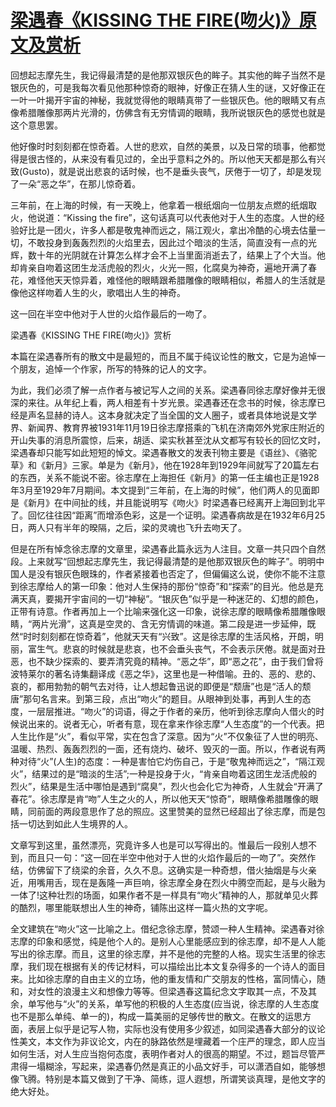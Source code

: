 # [梁遇春《KISSING THE FIRE(吻火)》原文及赏析](https://www.vrrw.net/wx/8916.html)

回想起志摩先生，我记得最清楚的是他那双银灰色的眸子。其实他的眸子当然不是银灰色的，可是我每次看见他那种惊奇的眼神，好像正在猜人生的谜，又好像正在一叶一叶揭开宇宙的神秘，我就觉得他的眼睛真带了一些银灰色。他的眼睛又有点像希腊雕像那两片光滑的，仿佛含有无穷情调的眼睛，我所说银灰色的感觉也就是这个意思罢。

他好像时时刻刻都在惊奇着。人世的悲欢，自然的美景，以及日常的琐事，他都觉得是很古怪的，从来没有看见过的，全出乎意料之外的。所以他天天都是那么有兴致(Gusto)，就是说出悲哀的话时候，也不是垂头丧气，厌倦于一切了，却是发现了一朵“恶之华”，在那儿惊奇着。



三年前，在上海的时候，有一天晚上，他拿着一根纸烟向一位朋友点燃的纸烟取火，他说道：“Kissing the fire”，这句话真可以代表他对于人生的态度。人世的经验好比是一团火，许多人都是敬鬼神而远之，隔江观火，拿出冷酷的心境去估量一切，不敢投身到轰轰烈烈的火焰里去，因此过个暗淡的生活，简直没有一点的光辉，数十年的光阴就在计算怎么样才会不上当里面消逝去了，结果上了个大当。他却肯亲自吻着这团生龙活虎般的烈火，火光一照，化腐臭为神奇，遍地开满了春花，难怪他天天惊异着，难怪他的眼睛跟希腊雕像的眼睛相似，希腊人的生活就是像他这样吻着人生的火，歌唱出人生的神奇。

这一回在半空中他对于人世的火焰作最后的一吻了。

梁遇春《KISSING THE FIRE(吻火)》赏析

本篇在梁遇春所有的散文中是最短的，而且不属于纯议论性的散文，它是为追悼一个朋友，追悼一个作家，所写的特殊的记人的文字。

为此，我们必须了解一点作者与被记写人之间的关系。梁遇春同徐志摩好像并无很深的来往。从年纪上看，两人相差有十岁光景。梁遇春还在念书的时候，徐志摩已经是声名显赫的诗人。这本身就决定了当全国的文人圈子，或者具体地说是文学界、新闻界、教育界被1931年11月19日徐志摩搭乘的飞机在济南郊外党家庄附近的开山失事的消息所震惊，后来，胡适、梁实秋甚至沈从文都写有较长的回忆文时，梁遇春却只能写如此短短的悼文。梁遇春散文的发表刊物主要是《语丝》、《骆驼草》和《新月》三家。单是为《新月》，他在1928年到1929年间就写了20篇左右的东西，关系不能说不密。徐志摩在上海担任《新月》的第一任主编也正是1928年3月至1929年7月期间。本文提到“三年前，在上海的时候”，他们两人的见面即是《新月》在中间扯的线，并且能说明写《吻火》时梁遇春已经离开上海回到北平了。回忆往往因“距离”而增添色彩，这是一个证明。梁遇春病故是在1932年6月25日，两人只有半年的暌隔，之后，梁的灵魂也飞升去吻天了。

但是在所有悼念徐志摩的文章里，梁遇春此篇永远为人注目。文章一共只四个自然段。上来就写“回想起志摩先生，我记得最清楚的是他那双银灰色的眸子”。明明中国人是没有银灰色眼珠的，作者紧接着也否定了，但偏偏这么说，使你不能不注意到徐志摩给人的第一印象：他对人生保持的那份“惊奇”和“探索”的目光。他总是充满天真，要揭开宇宙间的一切“神秘”。“银灰色”似乎是一种迷茫的、幻想的颜色，正带有诗意。作者再加上一个比喻来强化这一印象，说徐志摩的眼睛像希腊雕像眼睛，“两片光滑”，这真是空灵的、含无穷情调的味道。第二段是进一步延伸，既然“时时刻刻都在惊奇着”，他就天天有“兴致”。这是徐志摩的生活风格，开朗，明丽，富生气。悲哀的时候就是悲哀，也不会垂头丧气，不会表示厌倦。就是面对丑恶，也不缺少探索的、要弄清究竟的精神。“恶之华”，即“恶之花”，由于我们曾将波特莱尔的著名诗集翻译成《恶之华》，这里也是一种借喻。丑的、恶的、悲的、哀的，都用勃勃的朝气去对待，让人想起鲁迅说的即便是“颓唐”也是“活人的颓唐”那句名言来。到第三段，点出“吻火”的题目。从眼神到处事，再到人生的态度，一层层推进。“吻火”的词语，得之于作者的亲历，他听到徐志摩向人借火的时候说出来的。说者无心，听者有意，现在拿来作徐志摩“人生态度”的一个代表。把人生比作是“火”，看似平常，实在包含了深意。因为“火”不仅象征了人世的明亮、温暖、热烈、轰轰烈烈的一面，还有烧灼、破坏、毁灭的一面。所以，作者说有两种对待“火”(人生)的态度：一种是害怕它灼伤自己，于是“敬鬼神而远之”，“隔江观火”，结果过的是“暗淡的生活”;一种是投身于火，“肯亲自吻着这团生龙活虎般的烈火”，结果是生活中哪怕是遇到“腐臭”，烈火也会化它为神奇，人生就会“开满了春花”。徐志摩是肯“吻”人生之火的人，所以他天天“惊奇”，眼睛像希腊雕像的眼睛，同前面的两段意思作了总的照应。这里赞美的显然已经超出了徐志摩，而是包括一切达到如此人生境界的人。

文章写到这里，虽然漂亮，究竟许多人也是可以写得出的。惟最后一段别人想不到，而且只一句：“这一回在半空中他对于人世的火焰作最后的一吻了”。突然作结，仿佛留下了绕梁的余音，久久不息。这确实是一种奇想，借火抽烟是与火亲近，用嘴用舌，现在是轰隆一声巨响，徐志摩全身在烈火中腾空而起，是与火融为一体了!这种壮烈的场面，如果作者不是一样具有“吻火”精神的人，那就单见火葬的酷烈，哪里能联想出人生的神奇，铺陈出这样一篇火热的文字呢。

全文建筑在“吻火”这一比喻之上。借纪念徐志摩，赞颂一种人生精神。梁遇春对徐志摩的印象和感觉，纯是他个人的。是别人心里能感应到的徐志摩，却不是人人能写出的徐志摩。而且，这里的徐志摩，并不是他的完整的人格。现实生活里的徐志摩，我们现在根据有关的传记材料，可以描绘出比本文复杂得多的一个诗人的面目来。比如徐志摩的自由主义的立场，他的重友情和广交朋友的性格，富同情心，随和，对女性的浪漫主义和想像力等等。但梁遇春这篇纪念文字取其一点，不及其余，单写他与“火”的关系，单写他的积极的人生态度(应当说，徐志摩的人生态度也不是那么单纯、单一的)，构成一篇美丽的足够传世的散文。在散文的运思方面，表层上似乎是记写人物，实际也没有使用多少叙述，如同梁遇春大部分的议论性美文，本文作为非议论文，内在的脉路依然是埋藏着一个庄严的理念，即人应当如何生活，对人生应当抱何态度，表明作者对人的很高的期望。不过，题旨尽管严肃得一塌糊涂，写起来，梁遇春仍然是真正的小品文好手，可以潇洒自如，能够想像飞腾。特别是本篇又做到了干净、简练，逗人遐想，所谓笑谈真理，是他文字的绝大好处。

